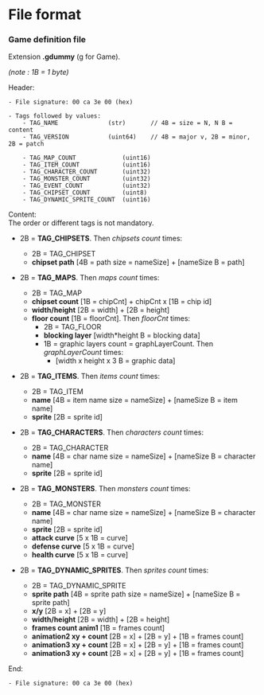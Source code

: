 # File format

### Game definition file

Extension **.gdummy** (g for Game).

*(note : 1B = 1 byte)*

Header: 

```
- File signature: 00 ca 3e 00 (hex)

- Tags followed by values: 
    - TAG_NAME 				(str) 		// 4B = size = N, N B = content
    - TAG_VERSION 			(uint64) 	// 4B = major v, 2B = minor, 2B = patch
	
    - TAG_MAP_COUNT 			(uint16)
    - TAG_ITEM_COUNT			(uint16)
    - TAG_CHARACTER_COUNT		(uint32)
    - TAG_MONSTER_COUNT			(uint32)
    - TAG_EVENT_COUNT			(uint32)
	- TAG_CHIPSET_COUNT			(uint8)
	- TAG_DYNAMIC_SPRITE_COUNT	(uint16)
```

Content:  
The order or different tags is not mandatory.

* 2B = **TAG_CHIPSETS**. Then *chipsets count* times:
	* 2B = TAG_CHIPSET
	* **chipset path** 		[4B = path size = nameSize] + [nameSize B = path]

* 2B = **TAG_MAPS**. Then *maps count* times:
	* 2B = TAG_MAP
	* **chipset count** 	[1B = chipCnt] + chipCnt x [1B = chip id]
	* **width/height** 		[2B = width] + [2B = height]
	* **floor count** 		[1B = floorCnt]. Then *floorCnt* times:
		* 2B = TAG_FLOOR
		* **blocking layer** 	[width*height B = blocking data]
		* 1B = graphic layers count = graphLayerCount. Then *graphLayerCount* times:
			* [width x height x 3 B = graphic data]
				
* 2B = **TAG_ITEMS**. Then *items count* times:
	* 2B = TAG_ITEM
	* **name** 		[4B = item name size = nameSize] + [nameSize B = item name]
	* **sprite** 	[2B = sprite id]
				
* 2B = **TAG_CHARACTERS**. Then *characters count* times:
	* 2B = TAG_CHARACTER
	* **name** 		[4B = char name size = nameSize] + [nameSize B = character name]
	* **sprite** 	[2B = sprite id]
				
* 2B = **TAG_MONSTERS**. Then *monsters count* times:
	* 2B = TAG_MONSTER
	* **name** 			[4B = char name size = nameSize] + [nameSize B = character name]
	* **sprite** 		[2B = sprite id]
	* **attack curve** 	[5 x 1B = curve]
	* **defense curve** [5 x 1B = curve]
	* **health curve** 	[5 x 1B = curve]
	
* 2B = **TAG_DYNAMIC_SPRITES**. Then *sprites count* times:
	* 2B = TAG_DYNAMIC_SPRITE
	* **sprite path** 	[4B = sprite path size = nameSize] + [nameSize B = sprite path]
	* **x/y** 			[2B = x] + [2B = y]
	* **width/height** 	[2B = width] + [2B = height]
	* **frames count anim1** 	[1B = frames count]
	* **animation2 xy + count**	[2B = x] + [2B = y] + [1B = frames count]
	* **animation3 xy + count**	[2B = x] + [2B = y] + [1B = frames count]
	* **animation3 xy + count**	[2B = x] + [2B = y] + [1B = frames count]
	
End:
```
- File signature: 00 ca 3e 00 (hex)
```